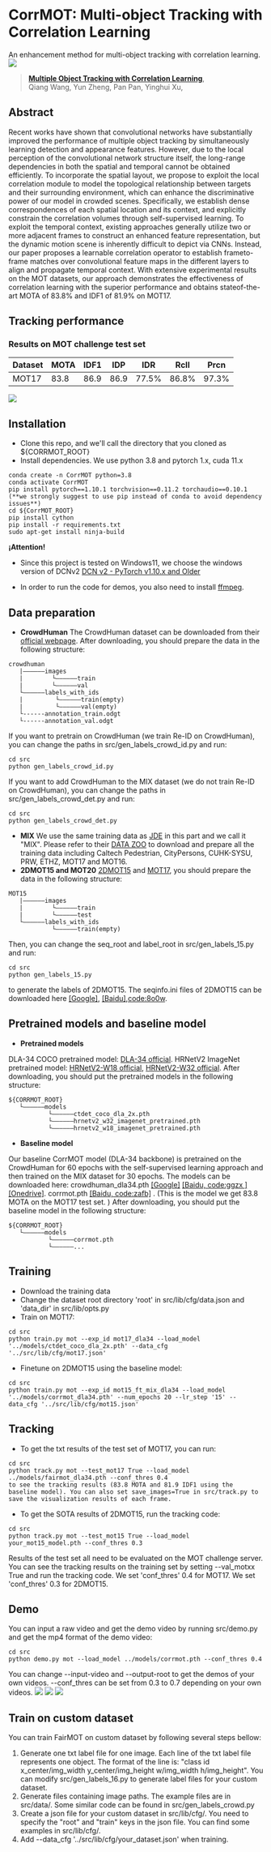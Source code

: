 # CorrMOT: Multi-object Tracking with Correlation Learning
An enhancement method for multi-object tracking with correlation learning.
![](assets/pipeline.png)
> [**Multiple Object Tracking with Correlation Learning**](https://arxiv.org/abs/2104.03541),            
> Qiang Wang, Yun Zheng, Pan Pan, Yinghui Xu,        
## Abstract
Recent works have shown that convolutional networks have substantially improved the performance of multiple object tracking by simultaneously learning detection and appearance features. However, due to the local perception of the convolutional network structure itself, the long-range dependencies in both the spatial and temporal cannot be obtained efficiently. To incorporate the spatial layout, we propose to exploit the local correlation module to model
the topological relationship between targets and their surrounding environment, which can enhance the discriminative power of our model in crowded scenes. Specifically, we establish dense correspondences of each spatial location and its context, and explicitly constrain the correlation volumes through self-supervised learning. To exploit the temporal context, existing approaches generally utilize two or more adjacent frames to construct an enhanced feature representation, but the dynamic motion scene is inherently difficult to depict via CNNs. Instead, our paper proposes a learnable correlation operator to establish frameto-frame matches over convolutional feature maps in the different layers to align and propagate temporal context.
With extensive experimental results on the MOT datasets, our approach demonstrates the effectiveness of correlation learning with the superior performance and obtains stateof-the-art MOTA of 83.8% and IDF1 of 81.9% on MOT17.

## Tracking performance
### Results on MOT challenge test set
| Dataset    | MOTA | IDF1 | IDP  |  IDR  |  Rcll | Prcn  |
|------------|------|------|------|-------|-------|-------|
|MOT17       | 83.8 | 86.9 | 86.9 | 77.5% | 86.8% | 97.3% |
![](assets/eval.png)

## Installation
* Clone this repo, and we'll call the directory that you cloned as ${CORRMOT_ROOT}
* Install dependencies. We use python 3.8 and pytorch 1.x, cuda 11.x
```
conda create -n CorrMOT python=3.8
conda activate CorrMOT
pip install pytorch==1.10.1 torchvision==0.11.2 torchaudio==0.10.1
(**we strongly suggest to use pip instead of conda to avoid dependency issues**)
cd ${CorrMOT_ROOT}
pip install cython
pip install -r requirements.txt
sudo apt-get install ninja-build
```
**¡Attention!**
* Since this project is tested on Windows11, we choose the windows version of DCNv2 [DCN v2 - PyTorch v1.10.x and Older](https://github.com/rathaROG/DCNv2_Windows/tree/torch-legacy)

* In order to run the code for demos, you also need to install [ffmpeg](https://www.ffmpeg.org/).

## Data preparation

* **CrowdHuman**
The CrowdHuman dataset can be downloaded from their [official webpage](https://www.crowdhuman.org). After downloading, you should prepare the data in the following structure:
```
crowdhuman
   |——————images
   |        └——————train
   |        └——————val
   └——————labels_with_ids
   |         └——————train(empty)
   |         └——————val(empty)
   └------annotation_train.odgt
   └------annotation_val.odgt
```
If you want to pretrain on CrowdHuman (we train Re-ID on CrowdHuman), you can change the paths in src/gen_labels_crowd_id.py and run:
```
cd src
python gen_labels_crowd_id.py
```
If you want to add CrowdHuman to the MIX dataset (we do not train Re-ID on CrowdHuman), you can change the paths in src/gen_labels_crowd_det.py and run:
```
cd src
python gen_labels_crowd_det.py
```
* **MIX**
We use the same training data as [JDE](https://github.com/Zhongdao/Towards-Realtime-MOT) in this part and we call it "MIX". Please refer to their [DATA ZOO](https://github.com/Zhongdao/Towards-Realtime-MOT/blob/master/DATASET_ZOO.md) to download and prepare all the training data including Caltech Pedestrian, CityPersons, CUHK-SYSU, PRW, ETHZ, MOT17 and MOT16. 
* **2DMOT15 and MOT20** 
[2DMOT15](https://opendatalab.com/73) and [MOT17](https://opendatalab.com/70), you should prepare the data in the following structure:
```
MOT15
   |——————images
   |        └——————train
   |        └——————test
   └——————labels_with_ids
            └——————train(empty)
```
Then, you can change the seq_root and label_root in src/gen_labels_15.py and run:
```
cd src
python gen_labels_15.py
```
to generate the labels of 2DMOT15. The seqinfo.ini files of 2DMOT15 can be downloaded here [[Google]](https://drive.google.com/open?id=1kJYySZy7wyETH4fKMzgJrYUrTfxKlN1w), [[Baidu],code:8o0w](https://pan.baidu.com/s/1zb5tBW7-YTzWOXpd9IzS0g).

## Pretrained models and baseline model
* **Pretrained models**

DLA-34 COCO pretrained model: [DLA-34 official](https://drive.google.com/file/d/1pl_-ael8wERdUREEnaIfqOV_VF2bEVRT/view).
HRNetV2 ImageNet pretrained model: [HRNetV2-W18 official](https://1drv.ms/u/s!Aus8VCZ_C_33cMkPimlmClRvmpw), [HRNetV2-W32 official](https://1drv.ms/u/s!Aus8VCZ_C_33dYBMemi9xOUFR0w).
After downloading, you should put the pretrained models in the following structure:
```
${CORRMOT_ROOT}
   └——————models
           └——————ctdet_coco_dla_2x.pth
           └——————hrnetv2_w32_imagenet_pretrained.pth
           └——————hrnetv2_w18_imagenet_pretrained.pth
```
* **Baseline model**

Our baseline CorrMOT model (DLA-34 backbone) is pretrained on the CrowdHuman for 60 epochs with the self-supervised learning approach and then trained on the MIX dataset for 30 epochs. The models can be downloaded here: 
crowdhuman_dla34.pth [[Google]](https://drive.google.com/file/d/1SFOhg_vos_xSYHLMTDGFVZBYjo8cr2fG/view?usp=sharing) [[Baidu, code:ggzx ]](https://pan.baidu.com/s/1JZMCVDyQnQCa5veO73YaMw) [[Onedrive]](https://microsoftapc-my.sharepoint.com/:u:/g/personal/v-yifzha_microsoft_com/EUsj0hkTNuhKkj9bo9kE7ZsBpmHvqDz6DylPQPhm94Y08w?e=3OF4XN).
corrmot.pth [[Baidu, code:zafb]](https://pan.baidu.com/s/1BO16oyuI5uD4adn6zJbLGA) . (This is the model we get 83.8 MOTA on the MOT17 test set. )
After downloading, you should put the baseline model in the following structure:
```
${CORRMOT_ROOT}
   └——————models
           └——————corrmot.pth
           └——————...
```

## Training
* Download the training data
* Change the dataset root directory 'root' in src/lib/cfg/data.json and 'data_dir' in src/lib/opts.py
* Train on MOT17:
```
cd src
python train.py mot --exp_id mot17_dla34 --load_model '../models/ctdet_coco_dla_2x.pth' --data_cfg '../src/lib/cfg/mot17.json'
```
* Finetune on 2DMOT15 using the baseline model:
```
cd src
python train.py mot --exp_id mot15_ft_mix_dla34 --load_model '../models/corrmot_dla34.pth' --num_epochs 20 --lr_step '15' --data_cfg '../src/lib/cfg/mot15.json'
```

## Tracking 
* To get the txt results of the test set of  MOT17, you can run:
```
cd src
python track.py mot --test_mot17 True --load_model ../models/fairmot_dla34.pth --conf_thres 0.4
to see the tracking results (83.8 MOTA and 81.9 IDF1 using the baseline model). You can also set save_images=True in src/track.py to save the visualization results of each frame.
```
* To get the SOTA results of 2DMOT15, run the tracking code:
```
cd src
python track.py mot --test_mot15 True --load_model your_mot15_model.pth --conf_thres 0.3
```
Results of the test set all need to be evaluated on the MOT challenge server. You can see the tracking results on the training set by setting --val_motxx True and run the tracking code. We set 'conf_thres' 0.4 for MOT17. We set 'conf_thres' 0.3 for 2DMOT15. 

## Demo
You can input a raw video and get the demo video by running src/demo.py and get the mp4 format of the demo video:
```
cd src
python demo.py mot --load_model ../models/corrmot.pth --conf_thres 0.4
```
You can change --input-video and --output-root to get the demos of your own videos.
--conf_thres can be set from 0.3 to 0.7 depending on your own videos.
![](assets/result1.jpg)
![](assets/result2.jpg)
![](assets/result3.jpg)

## Train on custom dataset
You can train FairMOT on custom dataset by following several steps bellow:
1. Generate one txt label file for one image. Each line of the txt label file represents one object. The format of the line is: "class id x_center/img_width y_center/img_height w/img_width h/img_height". You can modify src/gen_labels_16.py to generate label files for your custom dataset.
2. Generate files containing image paths. The example files are in src/data/. Some similar code can be found in src/gen_labels_crowd.py
3. Create a json file for your custom dataset in src/lib/cfg/. You need to specify the "root" and "train" keys in the json file. You can find some examples in src/lib/cfg/.
4. Add --data_cfg '../src/lib/cfg/your_dataset.json' when training. 

